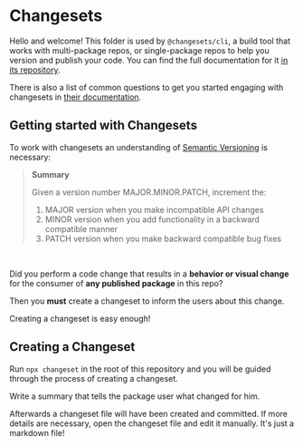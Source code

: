 # Changesets

Hello and welcome! This folder is used by `@changesets/cli`, a build tool that works
with multi-package repos, or single-package repos to help you version and publish your code. You can
find the full documentation for it [in its repository](https://github.com/changesets/changesets).

There is also a list of common questions to get you started engaging with changesets in
[their documentation](https://github.com/changesets/changesets/blob/main/docs/common-questions.md).

## Getting started with Changesets

To work with changesets an understanding of [Semantic Versioning](https://semver.org/) is necessary:

> **Summary**
>
> Given a version number MAJOR.MINOR.PATCH, increment the:
>
> 1. MAJOR version when you make incompatible API changes
> 2. MINOR version when you add functionality in a backward compatible manner
> 3. PATCH version when you make backward compatible bug fixes

<br />

Did you perform a code change that results in a **behavior or visual change** for the consumer of **any published package** in this repo?

Then you **must** create a changeset to inform the users about this change.

Creating a changeset is easy enough!

## Creating a Changeset

Run `npx changeset` in the root of this repository and you will be guided through the process of creating a changeset.

Write a summary that tells the package user what changed for him.

Afterwards a changeset file will have been created and committed.
If more details are necessary, open the changeset file and edit it manually. It's just a markdown file!
